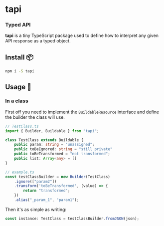 # tapi
### Typed API


<strong>tapi</strong> is a tiny TypeScript package used to define how to interpret any given API response as a typed object.

## Install 📦
```bash
npm i -S tapi
```

## Usage 🚀

### In a class

First off you need to implement the `BuildableResource` interface and define the builder the class will use.

```TypeScript
// TestClass.ts
import { Builder, Buildable } from "tapi";

class TestClass extends Buildable {
	public param: string = "unassigned";
	public toBeIgnored: string = "still private"
	public toBeTransformed = "not transformed";
	public list: Array<any> = []
}

// example.ts
const testClassBuilder = new Builder(TestClass)
	.ignore(["param2"])
	.transform('toBeTransformed', (value) => {
		return "transformed";
	})
	.alias("_param_1", "param1");
```

Then it's as simple as writing:
```TypeScript
const instance: TestClass = testClassBuilder.fromJSON(json);
```
